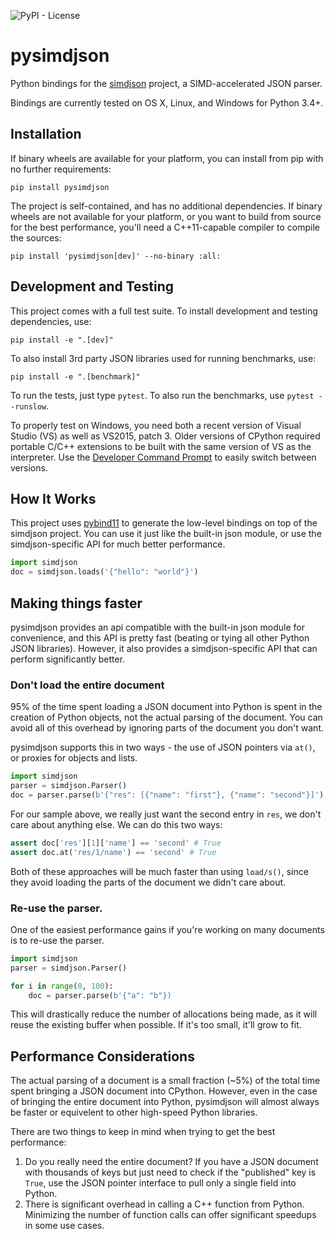![PyPI - License](https://img.shields.io/pypi/l/pysimdjson.svg?style=flat-square)

# pysimdjson

Python bindings for the [simdjson][] project, a SIMD-accelerated JSON parser.

Bindings are currently tested on OS X, Linux, and Windows for Python 3.4+.

## Installation

If binary wheels are available for your platform, you can install from pip
with no further requirements:

    pip install pysimdjson

The project is self-contained, and has no additional dependencies. If binary
wheels are not available for your platform, or you want to build from source
for the best performance, you'll need a C++11-capable compiler to compile the
sources:

    pip install 'pysimdjson[dev]' --no-binary :all:

## Development and Testing

This project comes with a full test suite. To install development and testing
dependencies, use:

    pip install -e ".[dev]"

To also install 3rd party JSON libraries used for running benchmarks, use:

    pip install -e ".[benchmark]"

To run the tests, just type `pytest`. To also run the benchmarks, use `pytest
--runslow`.

To properly test on Windows, you need both a recent version of Visual Studio
(VS) as well as VS2015, patch 3. Older versions of CPython required portable
C/C++ extensions to be built with the same version of VS as the interpreter.
Use the [Developer Command Prompt][devprompt] to easily switch between
versions.

## How It Works

This project uses [pybind11][] to generate the low-level bindings on top of the
simdjson project. You can use it just like the built-in json module, or use
the simdjson-specific API for much better performance.

```python
import simdjson
doc = simdjson.loads('{"hello": "world"}')
```

## Making things faster

pysimdjson provides an api compatible with the built-in json module for
convenience, and this API is pretty fast (beating or tying all other Python
JSON libraries). However, it also provides a simdjson-specific API that can
perform significantly better.

### Don't load the entire document

95% of the time spent loading a JSON document into Python is spent in the
creation of Python objects, not the actual parsing of the document. You can
avoid all of this overhead by ignoring parts of the document you don't want.

pysimdjson supports this in two ways - the use of JSON pointers via `at()`,
or proxies for objects and lists.

```python
import simdjson
parser = simdjson.Parser()
doc = parser.parse(b'{"res": [{"name": "first"}, {"name": "second"}]')
```

For our sample above, we really just want the second entry in `res`, we
don't care about anything else. We can do this two ways:

```python
assert doc['res'][1]['name'] == 'second' # True
assert doc.at('res/1/name') == 'second' # True
```

Both of these approaches will be much faster than using `load/s()`, since
they avoid loading the parts of the document we didn't care about.

### Re-use the parser.

One of the easiest performance gains if you're working on many documents is
to re-use the parser.

```python
import simdjson
parser = simdjson.Parser()

for i in range(0, 100):
    doc = parser.parse(b'{"a": "b"})
```

This will drastically reduce the number of allocations being made, as it will
reuse the existing buffer when possible. If it's too small, it'll grow to fit.

## Performance Considerations

The actual parsing of a document is a small fraction (~5%) of the total time
spent bringing a JSON document into CPython. However, even in the case of
bringing the entire document into Python, pysimdjson will almost always be
faster or equivelent to other high-speed Python libraries.

There are two things to keep in mind when trying to get the best performance:

1. Do you really need the entire document? If you have a JSON document with
   thousands of keys but just need to check if the "published" key is
   `True`, use the JSON pointer interface to pull only a single field into
   Python.
2. There is significant overhead in calling a C++ function from Python.
   Minimizing the number of function calls can offer significant speedups in
   some use cases.

[simdjson]: https://github.com/lemire/simdjson
[pybind11]: https://pybind11.readthedocs.io/en/stable/
[devprompt]: https://docs.microsoft.com/en-us/dotnet/framework/tools/developer-command-prompt-for-vs

